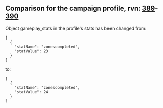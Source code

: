 ## Comparison for the campaign profile, rvn: [389](https://github.com/PRO100KatYT/FortniteProfileRevisions/tree/main/profiles/campaign/389%20campaign.json)-[390](https://github.com/PRO100KatYT/FortniteProfileRevisions/tree/main/profiles/campaign/390%20campaign.json)

Object gameplay_stats in the profile's stats has been changed from:

```
[
  {
    "statName": "zonescompleted",
    "statValue": 23
  }
]
```

to:

```
[
  {
    "statName": "zonescompleted",
    "statValue": 24
  }
]
```

<br><br>
